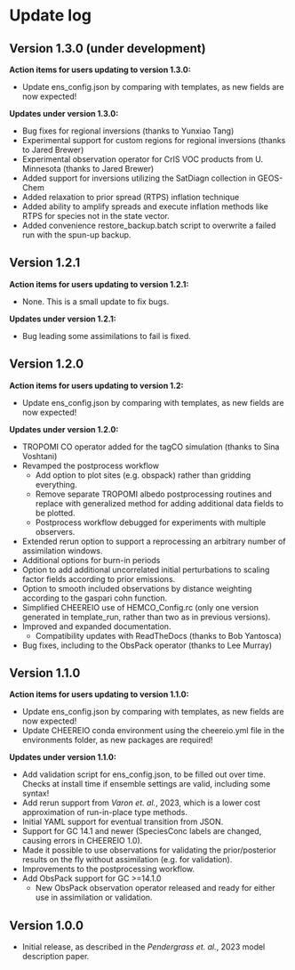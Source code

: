 # Update log

## Version 1.3.0 (under development)

**Action items for users updating to version 1.3.0:**

* Update ens_config.json by comparing with templates, as new fields are now expected!

**Updates under version 1.3.0:**

* Bug fixes for regional inversions (thanks to Yunxiao Tang)
* Experimental support for custom regions for regional inversions (thanks to Jared Brewer)
* Experimental observation operator for CrIS VOC products from U. Minnesota (thanks to Jared Brewer)
* Added support for inversions utilizing the SatDiagn collection in GEOS-Chem
* Added relaxation to prior spread (RTPS) inflation technique
* Added ability to amplify spreads and execute inflation methods like RTPS for species not in the state vector.
* Added convenience restore_backup.batch script to overwrite a failed run with the spun-up backup.


## Version 1.2.1

**Action items for users updating to version 1.2.1:**

* None. This is a small update to fix bugs.

**Updates under version 1.2.1:**

* Bug leading some assimilations to fail is fixed.


## Version 1.2.0

**Action items for users updating to version 1.2:**

* Update ens_config.json by comparing with templates, as new fields are now expected!

**Updates under version 1.2.0:**

* TROPOMI CO operator added for the tagCO simulation (thanks to Sina Voshtani)
* Revamped the postprocess workflow
  * Add option to plot sites (e.g. obspack) rather than gridding everything.
  * Remove separate TROPOMI albedo postprocessing routines and replace with generalized method for adding additional data fields to be plotted. 
  * Postprocess workflow debugged for experiments with multiple observers.
* Extended rerun option to support a reprocessing an arbitrary number of assimilation windows.
* Additional options for burn-in periods
* Option to add additional uncorrelated initial perturbations to scaling factor fields according to prior emissions.
* Option to smooth included observations by distance weighting according to the gaspari cohn function.
* Simplified CHEEREIO use of HEMCO_Config.rc (only one version generated in template_run, rather than two as in previous versions).
* Improved and expanded documentation.
  * Compatibility updates with ReadTheDocs (thanks to Bob Yantosca)
* Bug fixes, including to the ObsPack operator (thanks to Lee Murray)


## Version 1.1.0

**Action items for users updating to version 1.1.0:**

* Update ens_config.json by comparing with templates, as new fields are now expected!
* Update CHEEREIO conda environment using the cheereio.yml file in the environments folder, as new packages are required!

**Updates under version 1.1.0:**

* Add validation script for ens_config.json, to be filled out over time. Checks at install time if ensemble settings are valid, including some syntax!
* Add rerun support from *Varon et. al.*, 2023, which is a lower cost approximation of run-in-place type methods.
* Initial YAML support for eventual transition from JSON.
* Support for GC 14.1 and newer (SpeciesConc labels are changed, causing errors in CHEEREIO 1.0).
* Made it possible to use observations for validating the prior/posterior results on the fly without assimilation (e.g. for validation).
* Improvements to the postprocessing workflow. 
* Add ObsPack support for GC >=14.1.0
  * New ObsPack observation operator released and ready for either use in assimilation or validation.

## Version 1.0.0

* Initial release, as described in the *Pendergrass et. al.*, 2023 model description paper.
